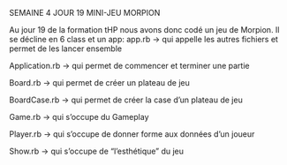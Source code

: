 ﻿SEMAINE 4 JOUR 19 MINI-JEU MORPION

Au jour 19 de la formation tHP nous avons donc codé un jeu de Morpion.
Il se décline en 6 class et un app:
app.rb
→ qui appelle les autres fichiers et permet de les lancer ensemble

Application.rb
→ qui permet de commencer et terminer une partie

Board.rb
→ qui permet de créer un plateau de jeu

BoardCase.rb
→ qui permet de créer la case d’un plateau de jeu

Game.rb
→ qui s’occupe du Gameplay

Player.rb
→ qui s’occupe de donner forme aux données d’un joueur

Show.rb
→ qui s’occupe de “l’esthétique” du jeu
